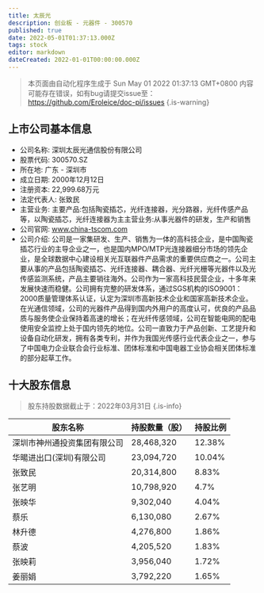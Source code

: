 ```yaml
---
title: 太辰光
description: 创业板 - 元器件 - 300570
published: true
date: 2022-05-01T01:37:13.000Z
tags: stock
editor: markdown
dateCreated: 2022-01-01T00:00:00.000Z
---
```


> 本页面由自动化程序生成于 Sun May 01 2022 01:37:13 GMT+0800
> 内容可能存在错误，如有bug请提交issue至：https://github.com/Eroleice/doc-pi/issues
{.is-warning}

## 上市公司基本信息
- 公司名称: 深圳太辰光通信股份有限公司
- 股票代码: 300570.SZ
- 所在地: 广东 - 深圳市
- 成立日期: 2000年12月12日
- 注册资本: 22,999.68万元
- 法定代表人: 张致民
- 主营业务: 主要产品:包括陶瓷插芯，光纤连接器，光分路器，光纤传感产品等，以陶瓷插芯，光纤连接器为主主营业务:从事光器件的研发，生产和销售
- 公司官网: www.china-tscom.com
- 公司介绍: 公司是一家集研发、生产、销售为一体的高科技企业，是中国陶瓷插芯行业的主导企业之一，也是国内MPO/MTP光连接器细分市场的领先企业，是全球数据中心建设相关光互联器件产品需求的重要供应商之一。公司主要从事的产品包括陶瓷插芯、光纤连接器、耦合器、光纤光栅等光器件以及光传感监测系统，产品主要销往海外。公司作为一家高科技民营企业，十多年来发展快速而稳健。公司拥有完整的研发体系，通过SGS机构的ISO9001：2000质量管理体系认证，认定为深圳市高新技术企业和国家高新技术企业。在光通信领域，公司的光器件产品得到国内外用户的高度认可，优良的产品品质与服务使企业保持着高速的增长；在光纤传感领域，公司在智能电网的配电使用安全监控上处于国内领先的地位。公司一直致力于产品创新、工艺提升和设备自动化研发，拥有各类专利，并作为我国光传感行业代表企业之一，参与了中国电力企业联合会行业标准、团体标准和中国电器工业协会相关团体标准的部分起草工作。


## 十大股东信息
> 股东持股数据截止于：2022年03月31日
{.is-info}

| 股东名称 | 持股数量（股） | 持股比例 |
| --- | --- | --- |
| 深圳市神州通投资集团有限公司 | 28,468,320 | 12.38% |
| 华暘进出口(深圳)有限公司 | 23,094,720 | 10.04% |
| 张致民 | 20,314,800 | 8.83% |
| 张艺明 | 10,798,920 | 4.7% |
| 张映华 | 9,302,040 | 4.04% |
| 蔡乐 | 6,130,080 | 2.67% |
| 林升德 | 4,276,800 | 1.86% |
| 蔡波 | 4,205,520 | 1.83% |
| 张映莉 | 3,956,040 | 1.72% |
| 姜丽娟 | 3,792,220 | 1.65% |




